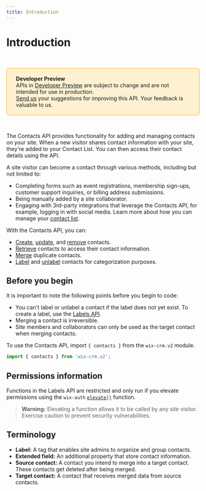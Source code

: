 ```yaml
---
title: Introduction
---
```


# Introduction

&nbsp;
<div style="background-color: #FEF1D1; padding: 18px 24px; border-radius: 6px; border: 1px solid #FDB10C; box-sizing: border-box; display: inline-block">
    <b>Developer Preview</b>
    <br/>
    <span>APIs in <a href="https://www.wix.com/velo/reference/api-overview/developer-preview">Developer Preview</a> are subject to change and are not intended for use in production.<br/><a href="mailto:velo-preview-feedback@wix.com">Send us</a> your suggestions for improving this API. Your feedback is valuable to us.</span>
</div>

&nbsp;

<!-- > **Note:** This module is
> [universal](/api-overview/api-versions#universal-modules).
> Functions in this module can run on both the backend and frontend,
> unless specified otherwise. -->

The Contacts API provides functionality for adding and managing contacts on your site. 
When a new visitor shares contact information with your site, they're added to your Contact List. 
You can then access their contact details using the API. 

A site visitor can become a contact through various methods, including but not limited to:
 - Completing forms such as event registrations, membership sign-ups, customer support inquiries, or billing address submissions.
 - Being manually added by a site collaborator.
 - Engaging with 3rd-party integrations that leverage the Contacts API, for example, logging in with social media. 
Learn more about how you can manage your [contact list](https://support.wix.com/en/article/about-your-contact-list). 


With the Contacts API, you can:
+ [Create](wix-crm-v2/contacts/createcontact), [update](wix-crm-v2/contacts/updatecontact), and [remove](wix-crm-v2/contacts/deletecontact) contacts.
+ [Retrieve](wix-crm-v2/contacts/getcontact) contacts to access their contact information. 
+ [Merge](wix-crm-v2/contacts/mergecontacts) duplicate contacts.
+ [Label](wix-crm-v2/contacts/labelcontact) and [unlabel](wix-crm-v2/contacts/unlabelcontact) contacts for categorization purposes. 


## Before you begin

It is important to note the following points before you begin to code:
- You can't label or unlabel a contact if the label does not yet exist. To create a label, use the [Labels API](wix-crm-v2/labels/introduction).
- Merging a contact is irreversible. 
- Site members and collaborators can only be used as the target contact when merging contacts.


To use the Contacts API, import `{ contacts }` from the `wix-crm.v2` module. 

```javascript
import { contacts } from 'wix-crm.v2';
```


## Permissions information

Functions in the Labels API are restricted and only run if you elevate permissions using the `wix-auth` [`elevate()`](https://www.wix.com/velo/reference/wix-auth/elevate) function.

<blockquote class='warning'>
<p><strong>Warning:</strong> Elevating a function allows it to be called by any site visitor. Exercise caution to prevent security vulnerabilities.</p>
</blockquote>


## Terminology

- **Label:** A tag that enables site admins to organize and group contacts. 
- **Extended field:** An additional property that store contact information.
- **Source contact:** A contact you intend to merge into a target contact. These contacts get deleted after being merged. 
- **Target contact:** A contact that receives merged data from source contacts. 